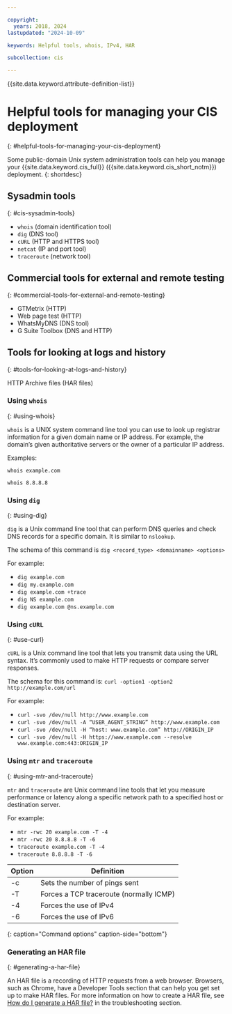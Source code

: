 ```yaml
---

copyright:
  years: 2018, 2024
lastupdated: "2024-10-09"

keywords: Helpful tools, whois, IPv4, HAR

subcollection: cis

---
```


{{site.data.keyword.attribute-definition-list}}

# Helpful tools for managing your CIS deployment
{: #helpful-tools-for-managing-your-cis-deployment}

Some public-domain Unix system administration tools can help you manage your {{site.data.keyword.cis_full}} ({{site.data.keyword.cis_short_notm}}) deployment.
{: shortdesc}

## Sysadmin tools
{: #cis-sysadmin-tools}

* `whois` (domain identification tool)
* `dig` (DNS tool)
* `cURL` (HTTP and HTTPS tool)
* `netcat` (IP and port tool)
* `traceroute` (network tool)

## Commercial tools for external and remote testing
{: #commercial-tools-for-external-and-remote-testing}

* GTMetrix (HTTP)
* Web page test (HTTP)
* WhatsMyDNS (DNS tool)
* G Suite Toolbox (DNS and HTTP)

## Tools for looking at logs and history
{: #tools-for-looking-at-logs-and-history}

HTTP Archive files (HAR files)

### Using `whois`
{: #using-whois}

`whois` is a UNIX system command line tool you can use to look up registrar information for a given domain name or IP address. For example, the domain’s given authoritative servers or the owner of a particular IP address.

Examples:

`whois example.com`

`whois 8.8.8.8`

### Using `dig`
{: #using-dig}

`dig` is a Unix command line tool that can perform DNS queries and check DNS records for a specific domain. It is similar to `nslookup`.

The schema of this command is `dig <record_type> <domainname> <options>`

For example:

- `dig example.com`
- `dig my.example.com`
- `dig example.com +trace`
- `dig NS example.com`
- `dig example.com @ns.example.com`

### Using `cURL`
{: #use-curl}

`cURL` is a Unix command line tool that lets you transmit data using the URL syntax. It’s commonly used to make HTTP requests or compare server responses.

The schema for this command is: `curl -option1 -option2 http://example.com/url`

For example:

- `curl -svo /dev/null http://www.example.com`
- `curl -svo /dev/null -A “USER_AGENT_STRING” http://www.example.com`
- `curl -svo /dev/null -H “host: www.example.com” http://ORIGIN_IP`
- `curl -svo /dev/null -H https://www.example.com --resolve www.example.com:443:ORIGIN_IP`

### Using `mtr` and `traceroute`
{: #using-mtr-and-traceroute}

`mtr` and `traceroute` are Unix command line tools that let you measure performance or latency along a specific network path to a specified host or destination server.

For example:

- `mtr -rwc 20 example.com -T -4`
- `mtr -rwc 20 8.8.8.8 -T -6`
- `traceroute example.com -T -4`
- `traceroute 8.8.8.8 -T -6`

| Option | Definition |
|---------|-----------|
| -c | Sets the number of pings sent |
| -T | Forces a TCP traceroute (normally ICMP) |
| -4 | Forces the use of IPv4 |
| -6 | Forces the use of IPv6 |
{: caption="Command options" caption-side="bottom"}

### Generating an HAR file
{: #generating-a-har-file}

An HAR file is a recording of HTTP requests from a web browser. Browsers, such as Chrome, have a Developer Tools section that can help you get set up to make HAR files. For more information on how to create a HAR file, see [How do I generate a HAR file?](/docs/cis?topic=cis-generate-har-files) in the troubleshooting section.
